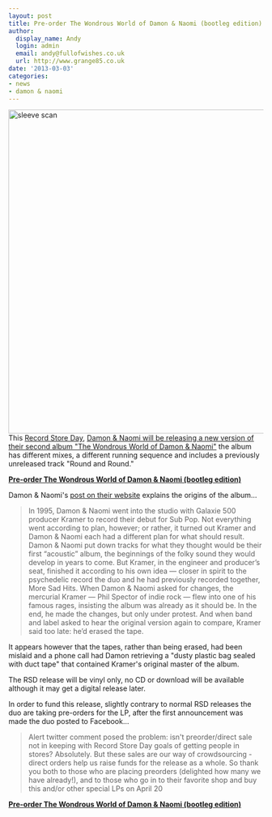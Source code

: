 ```yaml
---
layout: post
title: Pre-order The Wondrous World of Damon & Naomi (bootleg edition)
author:
  display_name: Andy
  login: admin
  email: andy@fullofwishes.co.uk
  url: http://www.grange85.co.uk
date: '2013-03-03'
categories:
- news
- damon & naomi
---
```

<p><img class="aligncenter" src="https://media.fullofwishes.co.uk/03-damon_and_naomi/sleeves/dan_wondrous_world_bootleg.jpg" width="640" height="640" alt="sleeve scan" /><br />
This <a href="http://www.recordstoreday.com/Home">Record Store Day</a>, <a href="http://damonandnaomi.com/shop/dn-wondrous-world-lp/">Damon & Naomi will be releasing a new version of their second album "The Wondrous World of Damon & Naomi"</a> the album has different mixes, a different running sequence and includes a previously unreleased track "Round and Round."</p>
<p><strong><a href="http://damonandnaomi.com/shop/dn-wondrous-world-lp/">Pre-order The Wondrous World of Damon & Naomi (bootleg edition)</a></strong></p>
<p>Damon & Naomi's <a href="http://damonandnaomi.com/shop/dn-wondrous-world-lp/">post on their website</a> explains the origins of the album...</p>
<blockquote><p>In 1995, Damon & Naomi went into the studio with Galaxie 500 producer Kramer to record their debut for Sub Pop. Not everything went according to plan, however; or rather, it turned out Kramer and Damon & Naomi each had a different plan for what should result. Damon & Naomi put down tracks for what they thought would be their first “acoustic” album, the beginnings of the folky sound they would develop in years to come. But Kramer, in the engineer and producer’s seat, finished it according to his own idea — closer in spirit to the psychedelic record the duo and he had previously recorded together, More Sad Hits. When Damon & Naomi asked for changes, the mercurial Kramer — Phil Spector of indie rock — flew into one of his famous rages, insisting the album was already as it should be. In the end, he made the changes, but only under protest. And when band and label asked to hear the original version again to compare, Kramer said too late: he’d erased the tape.</p></blockquote>
<p>It appears however that the tapes, rather than being erased, had been mislaid and a phone call had Damon retrieving a "dusty plastic bag sealed with duct tape" that contained Kramer's original master of the album.</p>
<p>The RSD release will be vinyl only, no CD or download will be available although it may get a digital release later.</p>
<p>In order to fund this release, slightly contrary to normal RSD releases the duo are taking pre-orders for the LP, after the first announcement was made the duo posted to Facebook...</p>
<blockquote><p>Alert twitter comment posed the problem: isn't preorder/direct sale not in keeping with Record Store Day goals of getting people in stores? Absolutely. But these sales are our way of crowdsourcing - direct orders help us raise funds for the release as a whole. So thank you both to those who are placing preorders (delighted how many we have already!), and to those who go in to their favorite shop and buy this and/or other special LPs on April 20</p></blockquote>
<p><strong><a href="http://damonandnaomi.com/shop/dn-wondrous-world-lp/">Pre-order The Wondrous World of Damon & Naomi (bootleg edition)</a></strong></p>
